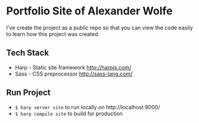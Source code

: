 Portfolio Site of Alexander Wolfe
=========
I've create the project as a public repo so that you can view the code easily to learn how this project was created.

## Tech Stack
- Harp - Static site framework http://harpjs.com/
- Sass - CSS preprocessor http://sass-lang.com/

## Run Project
- `$ harp server site` to run locally on http://localhost:9000/
- `$ harp compile site` to build for production